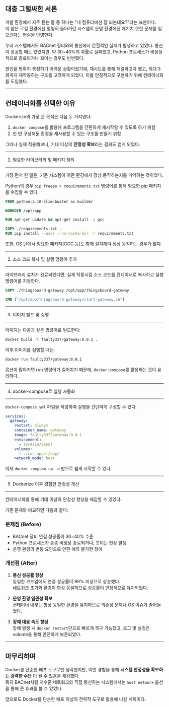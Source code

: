 대충 그럴싸한 서론
----------

개발 환경에서 자주 듣는 말 중 하나는 "내 컴퓨터에선 잘 되는데요?"라는 표현이다.  
이 말은 로컬 환경에선 멀쩡히 돌아가던 시스템이 운영 환경에선 예기치 못한 문제를 일으킨다는 현실을 반영한다.

우리 시스템에서도 BACnet 장비와의 통신에서 간헐적인 실패가 발생하고 있었다. 통신이 성공할 때도 있었지만, 약 30\~40%의 확률로 실패했고, Python 프로세스가 비정상적으로 종료되거나 꼬이는 경우도 빈번했다.

원인을 명확히 특정하기 어려운 상황이었기에, 재시도를 통해 해결하고자 했고, 최대 3회까지 재작동하는 구조를 고려하게 되었다. 이를 안정적으로 구현하기 위해 컨테이너화를 도입했다.

*** ** * ** ***

컨테이너화를 선택한 이유
-------------

Dockerize의 가장 큰 목적은 다음 두 가지였다:

1. `docker compose`를 활용해 프로그램을 간편하게 재시작할 수 있도록 하기 위함
2. 한 번 구성해둔 환경을 재사용할 수 있는 구조를 만들기 위함

그러나 실제 적용해보니, 기대 이상의 **안정성 확보**라는 결과도 얻게 되었다.

*** ** * ** ***

1. 필요한 라이브러리 및 패키지 정리
---------------------

가장 먼저 한 일은, 기존 시스템이 어떤 환경에서 정상 동작하는지를 파악하는 것이었다.

Python의 경우 `pip freeze > requirements.txt` 명령어를 통해 필요한 pip 패키지를 수집할 수 있다.

```Dockerfile
FROM python:3.10-slim-buster as builder

WORKDIR /opt/app

RUN apt-get update && apt-get install -y gcc

COPY ./requirements.txt .
RUN pip install --user --no-cache-dir -r requirements.txt
```

또한, OS 단에서 필요한 패키지(GCC 등)도 함께 설치해야 정상 동작하는 경우가 많다.

*** ** * ** ***

2. 소스 코드 복사 및 실행 명령어 추가
-----------------------

라이브러리 설치가 완료되었다면, 실제 작동시킬 소스 코드를 컨테이너로 복사하고 실행 명령어를 지정한다.

```Dockerfile
COPY ./thingsboard-gateway /opt/app/thingsboard-gateway

CMD ["/opt/app/thingsboard-gateway/start-gateway.sh"]
```

*** ** * ** ***

3. 이미지 빌드 및 실행
--------------

이미지는 다음과 같은 명령어로 빌드한다:

```bash
docker build -t faulty337/gateway:0.0.1 .
```

이후 이미지를 실행할 때는:

```bash
docker run faulty337/gateway:0.0.1
```

옵션이 많아지면 run 명령어가 길어지기 때문에, `docker-compose`를 활용하는 것이 유리하다.

*** ** * ** ***

4. docker-compose로 실행 자동화
-------------------------

`docker-compose.yml` 파일을 작성하여 실행을 간단하게 구성할 수 있다.

```yaml
services: 
  gateway:
    restart: always 
    container_name: gateway
    image: faulty337/gateway:0.0.1
    environment:
      - TZ=Asia/Seoul
    volumes: 
      - ./run_app/:/app/
    network_mode: host
```

이제 `docker-compose up -d` 만으로 쉽게 시작할 수 있다.

*** ** * ** ***

5. Dockerize 이후 경험한 안정성 개선
--------------------------

컨테이너화를 통해 기대 이상의 안정성 향상을 체감할 수 있었다.

기존 문제와 비교하면 다음과 같다:

### 문제점 (Before)

* BACnet 장비 연결 성공률이 30\~40% 수준
* Python 프로세스가 종종 비정상 종료되거나, 꼬이는 현상 발생
* 운영 환경의 변동 요인으로 인한 예측 불가한 장애

### 개선점 (After)

1. **통신 성공률 향상**   
   동일한 코드임에도 연결 성공률이 99% 이상으로 상승했다.  
   네트워크 초기화 환경이 항상 동일하므로 성공률이 안정적으로 유지되었다.

2. **운영 환경 일관성 확보**   
   컨테이너 내부는 항상 동일한 환경을 유지하므로 의존성 문제나 OS 이슈가 줄어들었다.

3. **장애 대응 속도 향상**   
   장애 발생 시 `docker restart`만으로 빠르게 복구 가능했고, 로그 및 설정은 volume을 통해 안전하게 보존되었다.

*** ** * ** ***

마무리하며
-----

Docker를 단순한 배포 도구로만 생각했지만, 이번 경험을 통해 **시스템 안정성을 확보하는 강력한 수단** 이 될 수 있음을 체감했다.  
특히 BACnet처럼 저수준 네트워크와 직접 통신하는 시스템에서는 `host network` 옵션을 통해 큰 효과를 볼 수 있었다.

앞으로도 Docker를 단순한 배포 이상의 전략적 도구로 활용해 나갈 계획이다.
